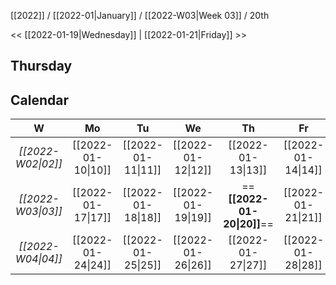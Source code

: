 [[2022]] / [[2022-01|January]] / [[2022-W03|Week 03]] / 20th

<< [[2022-01-19|Wednesday]] |  [[2022-01-21|Friday]]   >>︎

## Thursday

## Calendar
| W  | Mo | Tu | We | Th | Fr | Sa | Su |
|:--:|:--:|:--:|:--:|:--:|:--:|:--:|:--:|
| *[[2022-W02\|02]]* | [[2022-01-10\|10]] | [[2022-01-11\|11]] | [[2022-01-12\|12]] | [[2022-01-13\|13]] | [[2022-01-14\|14]] | [[2022-01-15\|15]] | [[2022-01-16\|16]] |
| *[[2022-W03\|03]]* | [[2022-01-17\|17]] | [[2022-01-18\|18]] | [[2022-01-19\|19]] | ==**[[2022-01-20\|20]]**== | [[2022-01-21\|21]] | [[2022-01-22\|22]] | [[2022-01-23\|23]] |
| *[[2022-W04\|04]]* | [[2022-01-24\|24]] | [[2022-01-25\|25]] | [[2022-01-26\|26]] | [[2022-01-27\|27]] | [[2022-01-28\|28]] | [[2022-01-29\|29]] | [[2022-01-30\|30]] |
